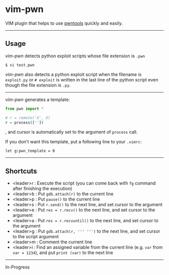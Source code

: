 # vim-pwn

VIM plugin that helps to use [pwntools](https://github.com/Gallopsled/pwntools)
quickly and easily.

---
Usage
----

_vim-pwn_ detects python exploit scripts whose file extension is `.pwn`
```
$ vi test.pwn
```

_vim-pwn_ also detects a python exploit script when the filename is `exploit.py`
or `# exploit` is written in the last line of the python script even though the
file extension is `.py`.

---

_vim-pwn_ generates a template:
```python
from pwn import *

# r = remote('X', X)
r = process([''])
```
, and cursor is automatically set to the argument of `process` call.

If you don't want this template, put a following line to your `.vimrc`:
```vim
let g:pwn_template = 0
```

---
Shortcuts
---------

- \<leader\>r : Execute the script (you can come back with `fg` command after
  finishing the execution)
- \<leader\>b : Put `gdb.attach(r)` to the current line
- \<leader\>p : Put `pause()` to the current line
- \<leader\>s : Put `r.send()` to the next line, and set cursor to the argument
- \<leader\>e : Put `res = r.recv()` to the next line, and set cursor to the argument
- \<leader\>a : Put `res = r.recvuntil()` to the next line, and set cursor to the argument
- \<leader\>g : Put `gdb.attach(r, ''' ''')` to the next line, and set cursor to
  the script argument
- \<leader\>m : Comment the current line
- \<leader\>i : Find an assigned variable from the current line (e.g. `var` from
  `var = 1234`), and put `print (var)` to the next line

---
In-Progress

